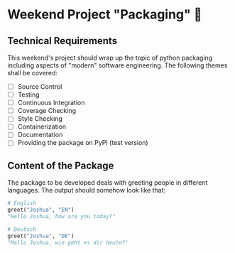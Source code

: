 # Weekend Project "Packaging" :gift:

## Technical Requirements
This weekend's project should wrap up the topic of python packaging including 
aspects of "modern" software engineering. The following themes shall be covered:

- [ ] Source Control
- [ ] Testing
- [ ] Continuous Integration
- [ ] Coverage Checking
- [ ] Style Checking
- [ ] Containerization
- [ ] Documentation
- [ ] Providing the package on PyPI (test version)

## Content of the Package
The package to be developed deals with greeting people in different languages. The output should somehow look like that:
```python
# English
greet("Joshua", "EN")
"Hello Joshua, how are you today?"

# Deutsch
greet("Joshua", "DE")
"Hallo Joshua, wie geht es dir heute?"
```
